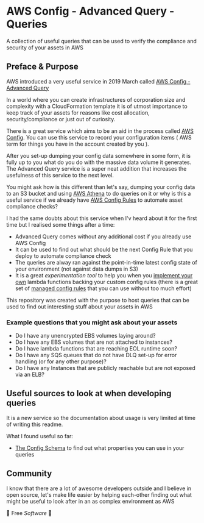 # AWS Config - Advanced Query - Queries

A collection of useful queries that can be used to verify the compliance and security of your assets in AWS

## Preface & Purpose
AWS introduced a very useful service in 2019 March called [AWS Config - Advanced Query](https://aws.amazon.com/about-aws/whats-new/2019/03/now-you-can-query-based-on-resource-configuration-properties-in-aws-config/)

In a world where you can create infrastructures of corporation size and complexity with a CloudFormation template it is of utmost importance to keep track of your assets for reasons like cost allocation, security/compliance or just out of curiosity.

There is a great service which aims to be an aid in the process called [AWS Config](https://aws.amazon.com/config/). You can use this service to record your configuration items ( AWS term for things you have in the account created by you ).

After you set-up dumping your config data somewhere in some form, it is fully up to you what do you do with the massive data volume it generates. The Advanced Query service is a super neat addition that increases the usefulness of this service to the next level.

You might ask how is this different than let's say, dumping your config data to an S3 bucket and using  [AWS Athena](https://aws.amazon.com/athena/) to do queries on it or why is this a useful service if we already have [AWS Config Rules](https://docs.aws.amazon.com/config/latest/developerguide/evaluate-config.html) to automate asset compliance checks?

I had the same doubts about this service when I'v heard about it for the first time but I realised some things after a time:

 - Advanced Query comes without any additional cost if you already use AWS Config
 - It can be used to find out what should be the next Config Rule that you deploy to automate compliance check
 - The queries are alway ran against the point-in-time latest config state of your environment (not against data dumps in S3)
 - It is a great *experimentation tool* to help you when you [implement your own](https://github.com/awslabs/aws-config-rdk) lambda functions backing your custom config rules (there is a great set of [managed config rules](https://docs.aws.amazon.com/config/latest/developerguide/managed-rules-by-aws-config.html) that you can use without too much effort)

This repository was created with the purpose to host queries that can be used to find out interesting stuff about your assets in AWS
### Example questions that you might ask about your assets

 - Do I have any unencrypted EBS volumes laying around?
 - Do I have any EBS volumes that are not attached to instances?
 - Do I have lambda functions that are reaching EOL runtime soon?
 - Do I have any SQS queues that do not have DLQ set-up for error handling (or for any other purpose)?
 - Do I have any Instances that are publicly reachable but are not exposed via an ELB?

## Useful sources to look at when developing queries

It is a new service so the documentation about usage is very limited at time of writing this readme.

What I found useful so far:

 - [The Config Schema](https://github.com/awslabs/aws-config-resource-schema) to find out what properties you can use in your queries

## Community
I know that there are a lot of awesome developers outside and I believe in open source, let's make life easier by helping each-other finding out what might be useful to look after in an as complex environment as AWS

🍺 Free *Software* 🍺
